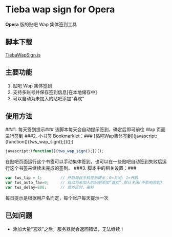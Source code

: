 ﻿# Tieba wap sign for Opera #

**Opera** 版的贴吧 Wap 集体签到工具

## 脚本下载 ##
[TiebaWapSign.js](https://raw.github.com/izml/tws/master/TiebaWapSign.js)

## 主要功能 ##
1. 贴吧 Wap 集体签到
2. 支持多账号并保存签到信息[在本地储存中]
3. 可以自动为未加入的贴吧添加“喜欢”

## 使用方法 ##
###1. 每天签到提示###
该脚本每天会自动提示签到，确定后即可前往 Wap 页面进行签到
###2. 小书签 Bookmarklet：###
[贴吧Wap集体签到](javascript:(function(\){tws_wap_sign(\);}\)(\);)
```javascript
javascript:(function(){tws_wap_sign();})();
```
在贴吧页面运行这个书签可以手动集体签到，也可以在一些贴吧自动签到失败后运行这个书签来继续未完成的签到。
###3. 脚本中的相关设置：###
```javascript
var tws_tip = 1;		// 开启每日手机签到提示：0=关闭; 1=开启
var tws_auto_fav=0;		// 自动为未加入的贴吧添加“喜欢”,默认关闭(不影响签到)
var tws_delay=800;		// 意外延时，毫秒
```
每日提示是根据用户名而定，每个账户每天提示一次

## 已知问题 ##
* 添加大量“喜欢”之后，服务器就会返回错误，无法继续！